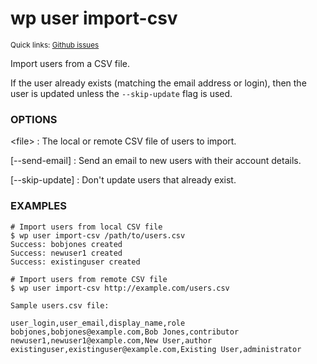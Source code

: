 # wp user import-csv

<small>Quick links: <a href="https://github.com/wp-cli/wp-cli/issues?q=is%3Aopen+label%3Acommand%3Auser-import-csv+sort%3Aupdated-desc">Github issues</a></small>

Import users from a CSV file.

If the user already exists (matching the email address or login), then
the user is updated unless the `--skip-update` flag is used.

### OPTIONS

&lt;file&gt;
: The local or remote CSV file of users to import.

[\--send-email]
: Send an email to new users with their account details.

[\--skip-update]
: Don't update users that already exist.

### EXAMPLES

    # Import users from local CSV file
    $ wp user import-csv /path/to/users.csv
    Success: bobjones created
    Success: newuser1 created
    Success: existinguser created

    # Import users from remote CSV file
    $ wp user import-csv http://example.com/users.csv

    Sample users.csv file:

    user_login,user_email,display_name,role
    bobjones,bobjones@example.com,Bob Jones,contributor
    newuser1,newuser1@example.com,New User,author
    existinguser,existinguser@example.com,Existing User,administrator



